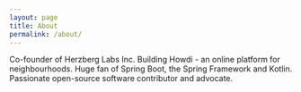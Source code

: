 ```yaml
---
layout: page
title: About
permalink: /about/
---
```


Co-founder of Herzberg Labs Inc. Building Howdi - an online platform for neighbourhoods. 
Huge fan of Spring Boot, the Spring Framework and Kotlin. 
Passionate open-source software contributor and advocate.